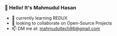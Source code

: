 ### 👋 Hello! It's Mahmudul Hasan

- 🌱 currently learning REDUX
- 👯 looking to collaborate on Open-Source Projects
- 📫 DM me at: mahmudultech96@gmail.com
